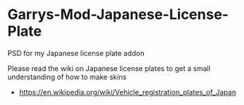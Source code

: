 # Garrys-Mod-Japanese-License-Plate
PSD for my Japanese license plate addon

Please read the wiki on Japanese license plates to get a small understanding of how to make skins
  - https://en.wikipedia.org/wiki/Vehicle_registration_plates_of_Japan
